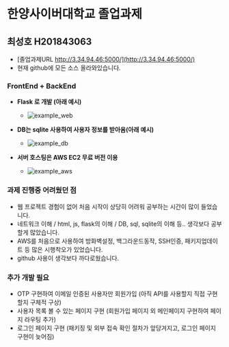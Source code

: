 # 한양사이버대학교 졸업과제
## 최성호 H201843063
- [졸업과제URL http://3.34.94.46:5000/](http://3.34.94.46:5000/)
- 현재 github에 모든 소스 올라와있습니다.

### FrontEnd + BackEnd
- **Flask 로 개발 (아래 예시)**
  - ![example_web](https://user-images.githubusercontent.com/87958906/139253183-33cd6c00-493d-4f50-ab4a-cadf70f3b4c6.png)
 
- **DB는 sqlite 사용하여 사용자 정보를 받아옴(아래 예시)**
  - ![example_db](https://user-images.githubusercontent.com/87958906/139253432-3afa4ce7-6f9e-471a-805e-e62b360f77ea.png)

- **서버 호스팅은 AWS EC2 무료 버전 이용**
  - ![example_aws](https://user-images.githubusercontent.com/87958906/139256174-2016343d-062c-461c-9921-98999d857072.PNG)

### 과제 진행중 어려웠던 점
- 웹 프로젝트 경험이 없어 처음 시작이 상당히 어려워 공부하는 시간이 많이 들었습니다.
- 네트워크 이해 / html, js, flask의 이해 / DB, sql, sqlite의 이해 등.. 생각보다 공부할게 많았습니다.
- AWS를 처음으로 사용하여 방화벽설정, 백그라운드동작, SSH인증, 패키지업데이트 등 많은 시행착오가 있었습니다.
- github 사용이 생각보다 까다로웠습니다.

### 추가 개발 필요
- OTP 구현하여 이메일 인증된 사용자만 회원가입 (아직 API를 사용할지 직접 구현할지 구체적 구상)
- 사용자 목록 볼 수 있는 페이지 구현 (회원가입 페이지 외 메인페이지 구현하여 페이지 라우팅 추가)
- 로그인 페이지 구현 (패키징 및 외부 접속 확인 절차가 앞당겨지고, 로그인 페이지 구현이 늦어짐)
